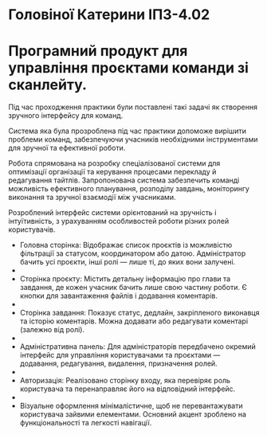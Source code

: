 # Головіної Катерини ІПЗ-4.02

# Програмний продукт для управління проєктами команди зі сканлейту.

Під час проходження практики були поставлені такі задачі як створення зручного інтерфейсу для команд.

Система яка була прозроблена під час практики допоможе вирішити проблеми команд, забезпечуючи учасників необхідними інструментами для зручної та ефективної роботи.

Робота спрямована на розробку спеціалізованої системи для оптимізації організації та керування процесами перекладу й редагування тайтлів. Запропонована система забезпечить команді можливість ефективного планування, розподілу завдань, моніторингу виконання та зручної взаємодії між учасниками.

Розроблений інтерфейс системи орієнтований на зручність і інтуїтивність, з урахуванням особливостей роботи різних ролей користувачів.

- Головна сторінка: Відображає список проєктів із можливістю фільтрації за статусом, координатором або датою. Адміністратор бачить усі проєкти, інші ролі — лише ті, до яких вони залучені.
- 
- Сторінка проєкту: Містить детальну інформацію про глави та завдання, де кожен учасник бачить лише свою частину роботи. Є кнопки для завантаження файлів і додавання коментарів.
- 
- Сторінка завдання: Показує статус, дедлайн, закріпленого виконавця та історію коментарів. Можна додавати або редагувати коментарі (залежно від ролі).
- 
- Адміністративна панель: Для адміністраторів передбачено окремий інтерфейс для управління користувачами та проєктами — додавання, редагування, видалення, призначення ролей.
- 
- Авторизація: Реалізовано сторінку входу, яка перевіряє роль користувача та перенаправляє його на відповідний інтерфейс.
- 
- Візуальне оформлення мінімалістичне, щоб не перевантажувати користувача зайвими елементами. Основний акцент зроблено на функціональності та легкості навігації.

